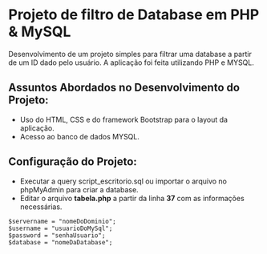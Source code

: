 # Projeto de filtro de Database em PHP & MySQL

Desenvolvimento de um projeto simples para filtrar uma database a partir de um ID dado pelo usuário. A aplicação foi feita utilizando PHP e MYSQL.

## Assuntos Abordados no Desenvolvimento do Projeto:

- Uso do HTML, CSS e do framework Bootstrap para o layout da aplicação.
- Acesso ao banco de dados MYSQL.

## Configuração do Projeto:

- Executar a query script_escritorio.sql ou importar o arquivo no phpMyAdmin para criar a database.
- Editar o arquivo **tabela.php** a partir da linha **37** com as informações necessárias.

```
$servername = "nomeDoDominio";
$username = "usuarioDoMySql";
$password = "senhaUsuario";
$database = "nomeDaDatabase";

```